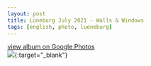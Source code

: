 ```yaml
---
layout: post
title: Lüneburg July 2021 - Walls & Windows
tags: [english, photo, lueneburg]
---
```

[view album on Google Photos  
![](https://lh3.googleusercontent.com/pw/AM-JKLXeyvqYl774Q27Knv9bTmGYVgC7GAo-mWeBuozFpNCGcjji8buTt9lzaWwjcVtitB9sIIWl68S2UrH3ix5gp6ena2uSvGNHhYM-XFKjJxOGMdNECb3m_WpRDgrNhhuDvCVBfnvmcyrD188xuzIthj8=w400)](https://photos.app.goo.gl/czK4nxcSdBA8Q4E59){:target="_blank"}